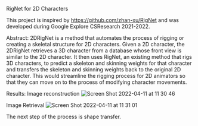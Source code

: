 RigNet for 2D Characters

This project is inspired by https://github.com/zhan-xu/RigNet and was developed during Google Explore CSResearch 2021-2022.

Abstract:
2DRigNet is a method that automates the process of rigging or creating a skeletal structure for 2D characters. Given
a 2D character, the 2DRigNet retrieves a 3D character from a database whose front view is similar to the 2D character. It then uses RigNet, an existing method that rigs 3D characters, to predict a skeleton and skinning weights for that character and transfers the skeleton and skinning weights back to the original 2D character. This would streamline the rigging process for 2D animators so that they can move on to the process of modifying character movements.

Results:
Image reconstruction
![Screen Shot 2022-04-11 at 11 30 46](https://user-images.githubusercontent.com/61430150/162710699-0e4eed2d-5370-43fe-a8c5-31fe5bee8dd6.png)

Image Retrieval
![Screen Shot 2022-04-11 at 11 31 01](https://user-images.githubusercontent.com/61430150/162711061-1bbce867-ab0f-4c3a-928c-19f16a755aad.png)

The next step of the process is shape transfer.
